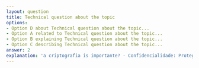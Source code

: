 ```yaml
---
layout: question
title: Technical question about the topic
options:
- Option D about Technical question about the topic...
- Option A related to Technical question about the topic...
- Option B explaining Technical question about the topic...
- Option C describing Technical question about the topic...
answer: 2
explanation: 'a criptografia is importante? - Confidencialidade: Protege informações sensíveis contra access não autorizado, mesmo in caso of comprometimento físico or lógico...'
---
```

